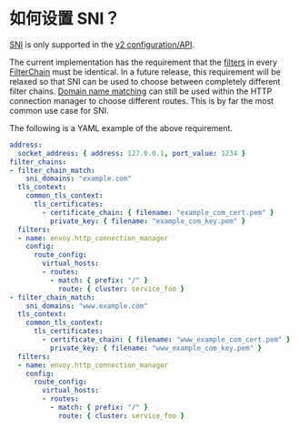 # 如何设置 SNI？

[SNI](https://en.wikipedia.org/wiki/Server_Name_Indication) is only supported in the [v2 configuration/API](../configuration/overview/v2_overview.md#config-overview-v2).

The current implementation has the requirement that the [filters](../api-v2/api/v2/listener/listener.proto.md#envoy-api-field-listener-filterchain-filters) in every [FilterChain](../api-v2/api/v2/listener/listener.proto.md#envoy-api-msg-listener-filterchain) must be identical. In a future release, this requirement will be relaxed so that SNI can be used to choose between completely different filter chains. [Domain name matching](../api-v2/api/v2/route/route.proto.md#envoy-api-field-route-virtualhost-domains) can still be used within the HTTP connection manager to choose different routes. This is by far the most common use case for SNI.

The following is a YAML example of the above requirement.

```yaml
address:
  socket_address: { address: 127.0.0.1, port_value: 1234 }
filter_chains:
- filter_chain_match:
    sni_domains: "example.com"
  tls_context:
    common_tls_context:
      tls_certificates:
        - certificate_chain: { filename: "example_com_cert.pem" }
          private_key: { filename: "example_com_key.pem" }
  filters:
  - name: envoy.http_connection_manager
    config:
      route_config:
        virtual_hosts:
        - routes:
          - match: { prefix: "/" }
            route: { cluster: service_foo }
- filter_chain_match:
    sni_domains: "www.example.com"
  tls_context:
    common_tls_context:
      tls_certificates:
        - certificate_chain: { filename: "www_example_com_cert.pem" }
          private_key: { filename: "www_example_com_key.pem" }
  filters:
  - name: envoy.http_connection_manager
    config:
      route_config:
        virtual_hosts:
        - routes:
          - match: { prefix: "/" }
            route: { cluster: service_foo }
```